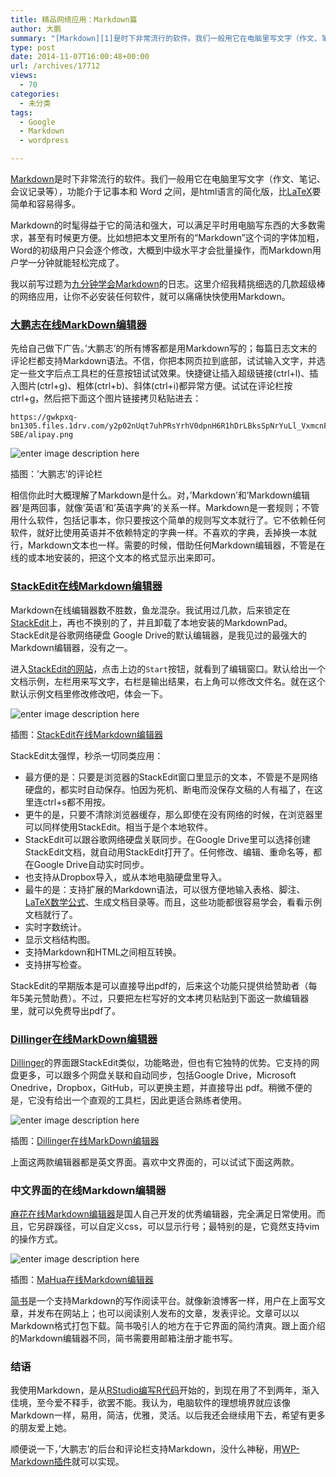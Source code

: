 ```yaml
---
title: 精品网络应用：Markdown篇
author: 大鹏
summary: "[Markdown][1]是时下非常流行的软件。我们一般用它在电脑里写文字（作文、笔记、会议记录等），功能介于记事本和 Word 之间，是html语言的简化版，比[LaTeX][2]要简单和容易得多。"
type: post
date: 2014-11-07T16:00:48+00:00
url: /archives/17712
views:
  - 70
categories:
  - 未分类
tags:
  - Google
  - Markdown
  - wordpress

---
```

[Markdown][1]是时下非常流行的软件。我们一般用它在电脑里写文字（作文、笔记、会议记录等），功能介于记事本和 Word 之间，是html语言的简化版，比[LaTeX][2]要简单和容易得多。

Markdown的时髦得益于它的简洁和强大，可以满足平时用电脑写东西的大多数需求，甚至有时候更方便。比如想把本文里所有的“Markdown”这个词的字体加粗，Word的初级用户只会逐个修改，大概到中级水平才会批量操作，而Markdown用户学一分钟就能轻松完成了。

我以前写过题为[九分钟学会Markdown][1]的日志。这里介绍我精挑细选的几款超级棒的网络应用，让你不必安装任何软件，就可以痛痛快快使用Markdown。

### [大鹏志在线MarkDown编辑器][1]

先给自己做下广告。&#8217;大鹏志&#8217;的所有博客都是用Markdown写的；每篇日志文末的评论栏都支持Markdown语法。不信，你把本网页拉到底部，试试输入文字，并选定一些文字后点工具栏的任意按钮试试效果。快捷键让插入超级链接(ctrl+l)、插入图片(ctrl+g)、粗体(ctrl+b)、斜体(ctrl+i)都异常方便。试试在评论栏按ctrl+g，然后把下面这个图片链接拷贝粘贴进去：

    https://gwkpxq-bn1305.files.1drv.com/y2p02nUqt7uhPRsYrhV0dpnH6R1hDrLBksSpNrYuLl_VxmcnFb4LHtyqStJKM3hO9uC2i6mx7IH5p9Gnz8nZA6fi5rDTjJR_pZoA09hmVX-SBE/alipay.png
    

![enter image description here][3]

插图：&#8217;大鹏志&#8217;的评论栏

相信你此时大概理解了Markdown是什么。对，&#8217;Markdown&#8217;和&#8217;Markdown编辑器&#8217;是两回事，就像&#8217;英语&#8217;和&#8217;英语字典&#8217;的关系一样。Markdown是一套规则；不管用什么软件，包括记事本，你只要按这个简单的规则写文本就行了。它不依赖任何软件，就好比使用英语并不依赖特定的字典一样。不喜欢的字典，丢掉换一本就行，Markdown文本也一样。需要的时候，借助任何Markdown编辑器，不管是在线的或本地安装的，把这个文本的格式显示出来即可。

### [StackEdit在线Markdown编辑器][4]

Markdown在线编辑器数不胜数，鱼龙混杂。我试用过几款，后来锁定在[StackEdit][4]上，再也不换别的了，并且卸载了本地安装的MarkdownPad。StackEdit是谷歌网络硬盘 Google Drive的默认编辑器，是我见过的最强大的Markdown编辑器，没有之一。

进入[StackEdit的网站][4]，点击上边的`Start`按钮，就看到了编辑窗口。默认给出一个文档示例，左栏用来写文字，右栏是输出结果，右上角可以修改文件名。就在这个默认示例文档里修改修改吧，体会一下。

![enter image description here][5]

插图：[StackEdit在线Markdown编辑器][4]

StackEdit太强悍，秒杀一切同类应用：

  * 最方便的是：只要是浏览器的StackEdit窗口里显示的文本，不管是不是网络硬盘的，都实时自动保存。怕因为死机、断电而没保存文稿的人有福了，在这里连ctrl+s都不用按。
  * 更牛的是，只要不清除浏览器缓存，那么即使在没有网络的时候，在浏览器里可以同样使用StackEdit。相当于是个本地软件。
  * StackEdit可以跟谷歌网络硬盘关联同步。在Google Drive里可以选择创建StackEdit文档，就自动用StackEdit打开了。任何修改、编辑、重命名等，都在Google Drive自动实时同步。
  * 也支持从Dropbox导入，或从本地电脑硬盘里导入。
  * 最牛的是：支持扩展的Markdown语法，可以很方便地输入表格、脚注、[LaTeX数学公式][2]、生成文档目录等。而且，这些功能都很容易学会，看看示例文档就行了。
  * 实时字数统计。
  * 显示文档结构图。
  * 支持Markdown和HTML之间相互转换。
  * 支持拼写检查。

StackEdit的早期版本是可以直接导出pdf的，后来这个功能只提供给赞助者（每年5美元赞助费）。不过，只要把左栏写好的文本拷贝粘贴到下面这一款编辑器里，就可以免费导出pdf了。

### [Dillinger在线MarkDown编辑器][6]

[Dillinger][6]的界面跟StackEdit类似，功能略逊，但也有它独特的优势。它支持的网盘更多，可以跟多个网盘关联和自动同步，包括Google Drive，Microsoft Onedrive，Dropbox，GitHub，可以更换主题，并直接导出 pdf。稍微不便的是，它没有给出一个直观的工具栏，因此更适合熟练者使用。

![enter image description here][7]

插图：[Dillinger在线MarkDown编辑器][6]

上面这两款编辑器都是英文界面。喜欢中文界面的，可以试试下面这两款。

### 中文界面的在线Markdown编辑器

[麻花在线Markdown编辑器][8]是国人自己开发的优秀编辑器，完全满足日常使用。而且，它另辟蹊径，可以自定义css，可以显示行号；最特别的是，它竟然支持vim的操作方式。

![enter image description here][9]

插图：[MaHua在线Markdown编辑器][8]

[简书][10]是一个支持Markdown的写作阅读平台。就像新浪博客一样，用户在上面写文章，并发布在网站上；也可以阅读别人发布的文章，发表评论。文章可以以Markdown格式打包下载。简书吸引人的地方在于它界面的简约清爽。跟上面介绍的Markdown编辑器不同，简书需要用邮箱注册才能书写。

### 结语

我使用Markdown，是从[RStudio编写R代码][11]开始的，到现在用了不到两年，渐入佳境，至今爱不释手，欲罢不能。我认为，电脑软件的理想境界就应该像Markdown一样，易用，简洁，优雅，灵活。以后我还会继续用下去，希望有更多的朋友爱上她。

顺便说一下，&#8217;大鹏志&#8217;的后台和评论栏支持Markdown，没什么神秘，用[WP-Markdown插件][12]就可以实现。

 [1]: http://pzhao.org/archives/17033
 [2]: http://pzhao.org/archives/17695
 [3]: https://qg5vba.dm2301.livefilestore.com/y2pa2EqsJmVKeJckue-Xbhfd3vPbIW11hvlIRg0mM83R5K5vS2seoQCVq5epGZpGBbanzVBX8pByLGEhubk4C3LlTHaAgOFUR0nKjpaBRJsD8Q/2014-01-17_wp_plugin_Markdown.jpg
 [4]: https://stackedit.io/
 [5]: https://gwkpxq-bn1305.files.1drv.com/y2p8Y_gSrl9HsG3Teygtfy1IwrvEPyYWwbJY1IY-NkqmpgZkcO31zA5NvbrPR87bi7dVPnjWb58wtWc2Uzka8YqysktLLfl27w_wNSZsqEOs4M/2014-11-04_markdown_stackedit.jpg
 [6]: http://dillinger.io/
 [7]: https://gwkpxq-bn1305.files.1drv.com/y2pc0FImEq2sjt8ibxGw5HzqSGbpY4DcFJu-xutkBRxFc-qv2MIcOKKO0powo3kawh4qd9-Mvaal-piALmVrt9fEgewnaLBXJqatQ3LicSsCCo/2014-11-04_markdown_dillinger.jpg
 [8]: http://mahua.jser.me/
 [9]: https://gwkpxq-bn1305.files.1drv.com/y2pwrTH7QOgzjp0Law0tiEFJPz_5Ud9YZNg7feO78DUO4m0ShyKFkK9RZkXpK9qRLIuo9YFcj8ksg-GrklVSgc28zt-s7aKx91w0TaqEMLci40/2014-11-04_markdown_muhua.jpg
 [10]: http://jianshu.com
 [11]: http://pzhao.org/archives/14639
 [12]: http://pzhao.org/archives/16035

